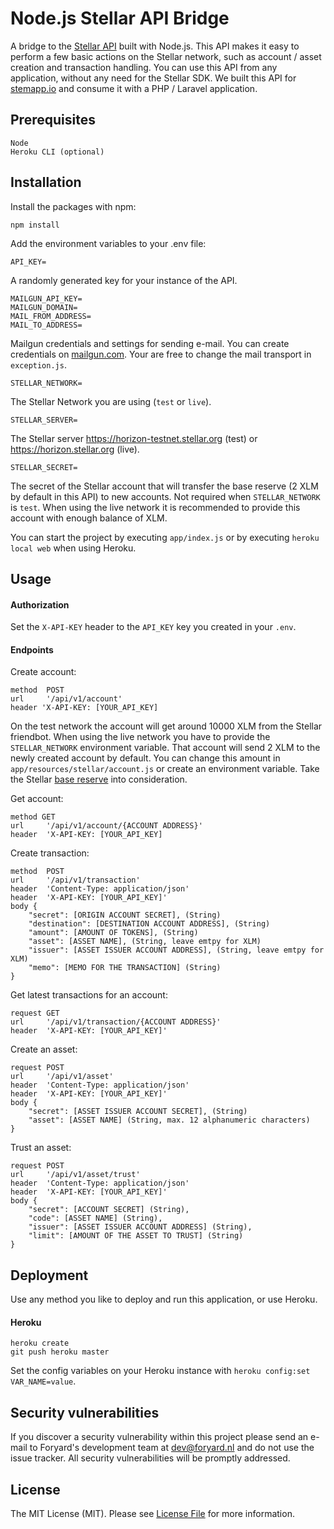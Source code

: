 

# Node.js Stellar API Bridge
A bridge to the [Stellar API](https://www.stellar.org/developers/reference/) built with Node.js. This API makes it easy to perform a few basic actions on the Stellar network, such as account / asset creation and transaction handling. You can use this API from any application, without any need for the Stellar SDK. We built this API for [stemapp.io](https://stemapp.io) and consume it with a PHP / Laravel application.

## Prerequisites

```
Node
Heroku CLI (optional)
```
## Installation
Install the packages with npm:
```
npm install
```
Add the environment variables to your .env file:
```
API_KEY=
```
A randomly generated key for your instance of the API.
```
MAILGUN_API_KEY=
MAILGUN_DOMAIN=
MAIL_FROM_ADDRESS=
MAIL_TO_ADDRESS=
```
Mailgun credentials and settings for sending e-mail. You can create credentials on [
mailgun.com](https://www.mailgun.com/). Your are free to change the mail transport in `exception.js`.
```
STELLAR_NETWORK=
```
The Stellar Network you are using (`test` or `live`).
```
STELLAR_SERVER=
```
The Stellar server https://horizon-testnet.stellar.org (test) or https://horizon.stellar.org (live).
```
STELLAR_SECRET=
```
The secret of the Stellar account that will transfer the base reserve (2 XLM by default in this API) to new accounts. Not required when `STELLAR_NETWORK` is `test`. When using the live network it is recommended to provide this account with enough balance of XLM.

You can start the project by executing `app/index.js` or by executing `heroku local web` when using Heroku.

## Usage

#### Authorization
Set the `X-API-KEY` header to the `API_KEY` key you created in your `.env`.

#### Endpoints
Create account:
```
method  POST
url     '/api/v1/account'
header 'X-API-KEY: [YOUR_API_KEY]
```
On the test network the account will get around 10000 XLM from the Stellar friendbot. When using the live network you have to provide the `STELLAR_NETWORK` environment variable. That account will send 2 XLM to the newly created account by default. You can change this amount in `app/resources/stellar/account.js` or create an environment variable. Take the Stellar [base reserve](https://www.stellar.org/developers/guides/concepts/fees.html) into consideration.

Get account:
```
method GET
url     '/api/v1/account/{ACCOUNT ADDRESS}'
header  'X-API-KEY: [YOUR_API_KEY]
```
Create transaction:
```
method  POST
url     '/api/v1/transaction'
header  'Content-Type: application/json'
header  'X-API-KEY: [YOUR_API_KEY]'
body {
    "secret": [ORIGIN ACCOUNT SECRET], (String)
    "destination": [DESTINATION ACCOUNT ADDRESS], (String)
    "amount": [AMOUNT OF TOKENS], (String)
    "asset": [ASSET NAME], (String, leave emtpy for XLM)
    "issuer": [ASSET ISSUER ACCOUNT ADDRESS], (String, leave emtpy for XLM)
    "memo": [MEMO FOR THE TRANSACTION] (String)
}
```
Get latest transactions for an account:
```
request GET
url     '/api/v1/transaction/{ACCOUNT ADDRESS}'
header  'X-API-KEY: [YOUR_API_KEY]'
```
Create an asset:
```
request POST
url     '/api/v1/asset'
header  'Content-Type: application/json'
header  'X-API-KEY: [YOUR_API_KEY]'
body {
    "secret": [ASSET ISSUER ACCOUNT SECRET], (String)
    "asset": [ASSET NAME] (String, max. 12 alphanumeric characters)
}
```
Trust an asset:
```
request POST
url     '/api/v1/asset/trust'
header  'Content-Type: application/json'
header  'X-API-KEY: [YOUR_API_KEY]'
body {
    "secret": [ACCOUNT SECRET] (String),
    "code": [ASSET NAME] (String),
    "issuer": [ASSET ISSUER ACCOUNT ADDRESS] (String),
    "limit": [AMOUNT OF THE ASSET TO TRUST] (String)
}
```


## Deployment
Use any method you like to deploy and run this application, or use Heroku.
#### Heroku
```
heroku create
git push heroku master
```
Set the config variables on your Heroku instance with `heroku config:set VAR_NAME=value`.

## Security vulnerabilities
If you discover a security vulnerability within this project please send an e-mail to Foryard's development team at dev@foryard.nl and do not use the issue tracker. All security vulnerabilities will be promptly addressed.

## License
The MIT License (MIT). Please see [License File](LICENSE.md) for more information.
